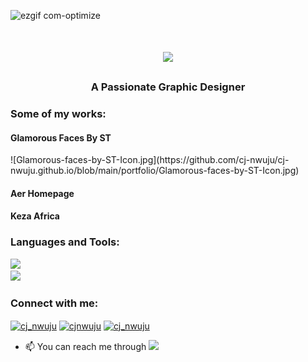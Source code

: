  ![ezgif com-optimize](https://github.com/cj-nwuju/cj-nwuju/assets/138463782/b28aeb8f-bbf3-4208-9adb-5c6f437396d1)

<h1 align="center">
  <img src="https://readme-typing-svg.herokuapp.com/?font=monospace&size=35&center=true&vCenter=true&width=500&height=70&duration=4000&lines=Hi+There!;+I'm+CJ+Nwuju!;"/>
</h1>

<h3 align="center">A Passionate Graphic Designer</h3>

<h3 align="left">Some of my works:</h3>
<h4 align="left">Glamorous Faces By ST</h4>
<div width="30%; height="30%">![Glamorous-faces-by-ST-Icon.jpg](https://github.com/cj-nwuju/cj-nwuju.github.io/blob/main/portfolio/Glamorous-faces-by-ST-Icon.jpg)</div>
<h4 align="left">Aer Homepage</h4>
<h4 align="left">Keza Africa</h4>

<h3 align="left">Languages and Tools:</h3>
<div align="left">
  <a href="https://skillicons.dev">
    <img src="https://skillicons.dev/icons?i=nodejs,github,python,javascript,express,sqlite,git"/><br/>
    <img src="https://skillicons.dev/icons?i=mysql,flask,html,css,vscode,figma,xd,photoshop,illustrator"/>
  </a>
</div>


<h3>Connect with me:</h3>
<p>
<a href="https://twitter.com/cj_nwuju" target="blank"><img align="center" src="https://raw.githubusercontent.com/rahuldkjain/github-profile-readme-generator/master/src/images/icons/Social/twitter.svg" alt="cj_nwuju" height="30" width="40" /></a>
<a href="https://linkedin.com/in/cjnwuju" target="blank"><img align="center" src="https://raw.githubusercontent.com/rahuldkjain/github-profile-readme-generator/master/src/images/icons/Social/linked-in-alt.svg" alt="cjnwuju" height="30" width="40" /></a>
<a href="https://instagram.com/cj_nwuju" target="blank"><img align="center" src="https://raw.githubusercontent.com/rahuldkjain/github-profile-readme-generator/master/src/images/icons/Social/instagram.svg" alt="cj_nwuju" height="30" width="40" /></a>
</p>

- 📫 You can reach me through <a href="mailto:cjnwuju155@gmail.com" align="down"><img src="https://img.shields.io/badge/Gmail-112?style=for-the-badge&logo=gmail&logoColor=red" target="_blank"/></a>
